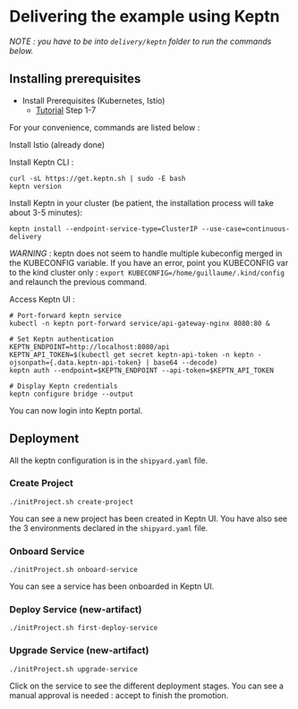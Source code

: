 # Delivering the example using Keptn

_NOTE : you have to be into `delivery/keptn` folder to run the commands below._

## Installing prerequisites

* Install Prerequisites (Kubernetes, Istio)
  * [Tutorial](https://tutorials.keptn.sh/tutorials/keptn-full-tour-prometheus-07/index.html?index=..%2F..index#6) Step 1-7

For your convenience, commands are listed below :

Install Istio (already done)

Install Keptn CLI :

```
curl -sL https://get.keptn.sh | sudo -E bash
keptn version
```

Install Keptn in your cluster (be patient, the installation process will take about 3-5 minutes):

```
keptn install --endpoint-service-type=ClusterIP --use-case=continuous-delivery
```

_WARNING_ : keptn does not seem to handle multiple kubeconfig merged in the KUBECONFIG variable. If you have an error, point you KUBECONFIG var to the kind cluster only : `export KUBECONFIG=/home/guillaume/.kind/config` and relaunch the previous command.

Access Keptn UI :

```
# Port-forward keptn service
kubectl -n keptn port-forward service/api-gateway-nginx 8080:80 &

# Set Keptn authentication
KEPTN_ENDPOINT=http://localhost:8080/api
KEPTN_API_TOKEN=$(kubectl get secret keptn-api-token -n keptn -ojsonpath={.data.keptn-api-token} | base64 --decode)
keptn auth --endpoint=$KEPTN_ENDPOINT --api-token=$KEPTN_API_TOKEN

# Display Keptn credentials
keptn configure bridge --output
```

You can now login into Keptn portal.

## Deployment

All the keptn configuration is in the `shipyard.yaml` file.

### Create Project

```
./initProject.sh create-project
````

You can see a new project has been created in Keptn UI.
You have also see the 3 environments declared in the `shipyard.yaml` file.

### Onboard Service

```
./initProject.sh onboard-service
````

You can see a service has been onboarded in Keptn UI.

### Deploy Service (new-artifact)

```
./initProject.sh first-deploy-service
````

### Upgrade Service (new-artifact)

```
./initProject.sh upgrade-service
````

Click on the service to see the different deployment stages.
You can see a manual approval is needed : accept to finish the promotion.